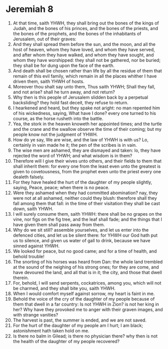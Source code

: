 ﻿# Jeremiah 8
1. At that time, saith YHWH, they shall bring out the bones of the kings of Judah, and the bones of his princes, and the bones of the priests, and the bones of the prophets, and the bones of the inhabitants of Jerusalem, out of their graves: 
2. And they shall spread them before the sun, and the moon, and all the host of heaven, whom they have loved, and whom they have served, and after whom they have walked, and whom they have sought, and whom they have worshipped: they shall not be gathered, nor be buried; they shall be for dung upon the face of the earth. 
3. And death shall be chosen rather than life by all the residue of them that remain of this evil family, which remain in all the places whither I have driven them, saith YHWH of hosts. 
4.  Moreover thou shalt say unto them, Thus saith YHWH; Shall they fall, and not arise? shall he turn away, and not return? 
5. Why then is this people of Jerusalem slidden back by a perpetual backsliding? they hold fast deceit, they refuse to return. 
6. I hearkened and heard, but they spake not aright: no man repented him of his wickedness, saying, What have I done? every one turned to his course, as the horse rusheth into the battle. 
7. Yea, the stork in the heaven knoweth her appointed times; and the turtle and the crane and the swallow observe the time of their coming; but my people know not the judgment of YHWH. 
8. How do ye say, We are wise, and the law of YHWH is with us? Lo, certainly in vain made he it; the pen of the scribes is in vain. 
9. The wise men are ashamed, they are dismayed and taken: lo, they have rejected the word of YHWH; and what wisdom is in them? 
10. Therefore will I give their wives unto others, and their fields to them that shall inherit them: for every one from the least even unto the greatest is given to covetousness, from the prophet even unto the priest every one dealeth falsely. 
11. For they have healed the hurt of the daughter of my people slightly, saying, Peace, peace; when there is no peace. 
12. Were they ashamed when they had committed abomination? nay, they were not at all ashamed, neither could they blush: therefore shall they fall among them that fall: in the time of their visitation they shall be cast down, saith YHWH. 
13.  I will surely consume them, saith YHWH: there shall be no grapes on the vine, nor figs on the fig tree, and the leaf shall fade; and the things that I have given them shall pass away from them. 
14. Why do we sit still? assemble yourselves, and let us enter into the defenced cities, and let us be silent there: for YHWH our God hath put us to silence, and given us water of gall to drink, because we have sinned against YHWH. 
15. We looked for peace, but no good came; and for a time of health, and behold trouble! 
16. The snorting of his horses was heard from Dan: the whole land trembled at the sound of the neighing of his strong ones; for they are come, and have devoured the land, and all that is in it; the city, and those that dwell therein. 
17. For, behold, I will send serpents, cockatrices, among you, which will not be charmed, and they shall bite you, saith YHWH. 
18.  When I would comfort myself against sorrow, my heart is faint in me. 
19. Behold the voice of the cry of the daughter of my people because of them that dwell in a far country: Is not YHWH in Zion? is not her king in her? Why have they provoked me to anger with their graven images, and with strange vanities? 
20. The harvest is past, the summer is ended, and we are not saved. 
21. For the hurt of the daughter of my people am I hurt; I am black; astonishment hath taken hold on me. 
22. Is there no balm in Gilead; is there no physician there? why then is not the health of the daughter of my people recovered? 
